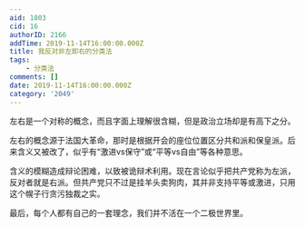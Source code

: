 ```yaml
---
aid: 1803
cid: 16
authorID: 2166
addTime: 2019-11-14T16:00:00.000Z
title: 我反对非左即右的分类法
tags:
    - 分类法
comments: []
date: 2019-11-14T16:00:00.000Z
category: '2049'
---
```


左右是一个对称的概念，而且字面上理解很含糊，但是政治立场却是有高下之分。

左右的概念源于法国大革命，那时是根据开会的座位位置区分共和派和保皇派。后来含义又被改了，似乎有“激进vs保守”或“平等vs自由”等各种意思。

含义的模糊造成辩论困难，以致被诡辩术利用。现在言论似乎把共产党称为左派，反对者就是右派。但共产党只不过是挂羊头卖狗肉，其并非支持平等或激进，只用这个幌子行贪污独裁之实。

最后，每个人都有自己的一套理念，我们并不活在一个二极世界里。
